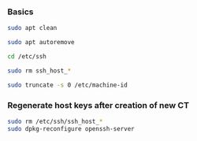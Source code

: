 ### Basics

```bash
sudo apt clean

sudo apt autoremove

cd /etc/ssh

sudo rm ssh_host_*

sudo truncate -s 0 /etc/machine-id
```

### Regenerate host keys after creation of new CT

```bash
sudo rm /etc/ssh/ssh_host_*
sudo dpkg-reconfigure openssh-server
```

